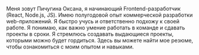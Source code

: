 Меня зовут Пичугина Оксана, я начинающий Frontend-разработчик (React, Node.js, JS).  Имею полугодовой опыт коммерческой разработки web-приложений.
Я быстро учусь и ответственно подхожу к своей работе. Я понимаю, как важно умение работать в команде и сдавать проекты в сроки. Я стремлюсь создавать выдающиеся проекты, которыми можно будет гордиться. 
Здесь вы можете найти мое резюме, чтобы ознакомиться с моим опытом и навыками. 
